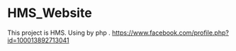 # HMS_Website
This project is HMS. Using by php  . https://www.facebook.com/profile.php?id=100013892713041
